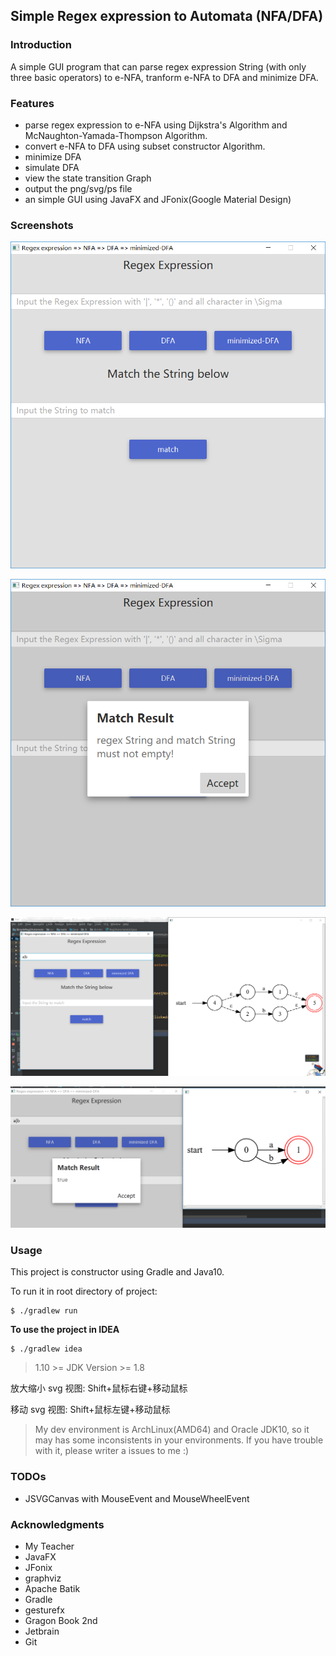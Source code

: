 ## Simple Regex expression to Automata (NFA/DFA)

### Introduction

A simple GUI program that can parse regex expression String (with only three basic operators) to e-NFA, tranform e-NFA to DFA and minimize DFA.

### Features

* parse regex expression to e-NFA using Dijkstra's Algorithm and McNaughton-Yamada-Thompson Algorithm.
* convert e-NFA to DFA using subset constructor Algorithm.
* minimize DFA
* simulate DFA
* view the state transition Graph
* output the png/svg/ps file
* an simple GUI using JavaFX and JFonix(Google Material Design)

### Screenshots

![1](./screenshots/1.png)

![2](./screenshots/2.png)

![3](./screenshots/3.png)

![4](./screenshots/4.png)

### Usage

This project is constructor using Gradle and Java10.

To run it in root directory of project:

```
$ ./gradlew run
```
**To use the project in IDEA**

```
$ ./gradlew idea
```
> 1.10 >= JDK Version >= 1.8

放大缩小 svg 视图: Shift+鼠标右键+移动鼠标

移动 svg 视图: Shift+鼠标左键+移动鼠标


> My dev environment is ArchLinux(AMD64) and Oracle JDK10, so it may has some inconsistents in your environments.
> If you have trouble with it, please writer a issues to me :)

### TODOs

* JSVGCanvas with MouseEvent and MouseWheelEvent

### Acknowledgments

* My Teacher
* JavaFX
* JFonix
* graphviz
* Apache Batik
* Gradle
* gesturefx
* Gragon Book 2nd
* Jetbrain
* Git

